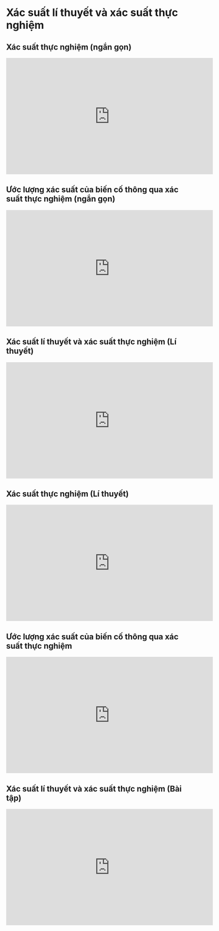 # Xác suất lí thuyết và xác suất thực nghiệm
## Xác suất thực nghiệm (ngắn gọn)
<iframe width="560" height="315" src="https://www.youtube.com/embed/ebEhZcFihUM?si=XhpKKUYChUlzZk3k" title="YouTube video player" frameborder="0" allow="accelerometer; autoplay; clipboard-write; encrypted-media; gyroscope; picture-in-picture; web-share" referrerpolicy="strict-origin-when-cross-origin" allowfullscreen></iframe>

## Ước lượng xác suất của biến cố thông qua xác suất thực nghiệm (ngắn gọn)
<iframe width="560" height="315" src="https://www.youtube.com/embed/Gd5o2hvUuNw?si=HrBLEniTEEVesUaX" title="YouTube video player" frameborder="0" allow="accelerometer; autoplay; clipboard-write; encrypted-media; gyroscope; picture-in-picture; web-share" referrerpolicy="strict-origin-when-cross-origin" allowfullscreen></iframe>

## Xác suất lí thuyết và xác suất thực nghiệm (Lí thuyết)
<iframe width="560" height="315" src="https://www.youtube.com/embed/gischg92jvw?si=gmyvrNbSKsIj7ZZt" title="YouTube video player" frameborder="0" allow="accelerometer; autoplay; clipboard-write; encrypted-media; gyroscope; picture-in-picture; web-share" referrerpolicy="strict-origin-when-cross-origin" allowfullscreen></iframe>

## Xác suất thực nghiệm (Lí thuyết)
<iframe width="560" height="315" src="https://www.youtube.com/embed/ebEhZcFihUM?si=uDgCeVI_a9uyqNJD" title="YouTube video player" frameborder="0" allow="accelerometer; autoplay; clipboard-write; encrypted-media; gyroscope; picture-in-picture; web-share" referrerpolicy="strict-origin-when-cross-origin" allowfullscreen></iframe>

## Ước lượng xác suất của biến cố thông qua xác suất thực nghiệm 
<iframe width="560" height="315" src="https://www.youtube.com/embed/Gd5o2hvUuNw?si=9VqBfwAZYNjR4FWk" title="YouTube video player" frameborder="0" allow="accelerometer; autoplay; clipboard-write; encrypted-media; gyroscope; picture-in-picture; web-share" referrerpolicy="strict-origin-when-cross-origin" allowfullscreen></iframe>

## Xác suất lí thuyết và xác suất thực nghiệm (Bài tập)
<iframe width="560" height="315" src="https://www.youtube.com/embed/SQu9ACtT0js?si=PFBF4PbJD9LFm8Gw" title="YouTube video player" frameborder="0" allow="accelerometer; autoplay; clipboard-write; encrypted-media; gyroscope; picture-in-picture; web-share" referrerpolicy="strict-origin-when-cross-origin" allowfullscreen></iframe>